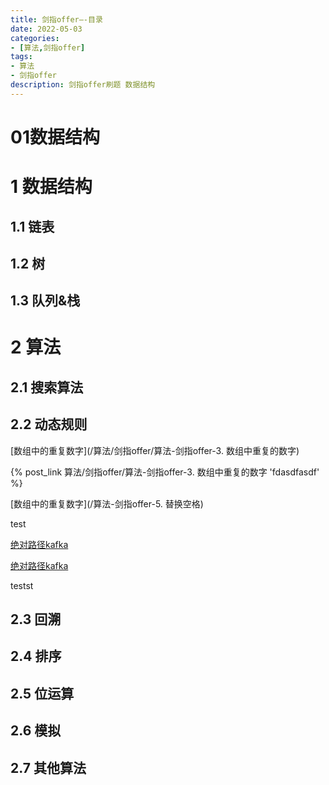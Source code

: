 ```yaml
---
title: 剑指offer—-目录
date: 2022-05-03  
categories:
- [算法,剑指offer]
tags:
- 算法
- 剑指offer
description: 剑指offer刷题 数据结构
---
```








# 01数据结构





# 1 数据结构



## 1.1 链表





## 1.2 树



## 1.3 队列&栈



# 2 算法



## 2.1 搜索算法







## 2.2 动态规则



[数组中的重复数字](/算法/剑指offer/算法-剑指offer-3. 数组中重复的数字)

{% post_link 算法/剑指offer/算法-剑指offer-3. 数组中重复的数字 'fdasdfasdf' %}

[数组中的重复数字](/算法-剑指offer-5. 替换空格)

test



[绝对路径kafka](/中间件/kafka/kafka)



[绝对路径kafka](/中间件/kafka/kafka)

testst


## 2.3 回溯





## 2.4 排序





## 2.5 位运算





## 2.6 模拟



## 2.7 其他算法